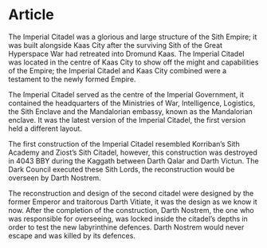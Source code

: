 # Article

The Imperial Citadel was a glorious and large structure of the Sith Empire; it was built alongside Kaas City after the surviving Sith of the Great Hyperspace War had retreated into Dromund Kaas.
The Imperial Citadel was located in the centre of Kaas City to show off the might and capabilities of the Empire; the Imperial Citadel and Kaas City combined were a testament to the newly formed Empire.

The Imperial Citadel served as the centre of the Imperial Government, it contained the headquarters of the Ministries of War, Intelligence, Logistics, the Sith Enclave and the Mandalorian embassy, known as the Mandalorian enclave.
It was the latest version of the Imperial Citadel, the first version held a different layout.

The first construction of the Imperial Citadel resembled Korriban’s Sith Academy and Ziost’s Sith Citadel, however, this construction was destroyed in 4043 BBY during the Kaggath between Darth Qalar and Darth Victun.
The Dark Council executed these Sith Lords, the reconstruction would be overseen by Darth Nostrem.

The reconstruction and design of the second citadel were designed by the former Emperor and traitorous Darth Vitiate, it was the design as we know it now.
After the completion of the construction, Darth Nostrem, the one who was responsible for overseeing, was locked inside the citadel’s depths in order to test the new labyrinthine defences.
Darth Nostrem would never escape and was killed by its defences.

